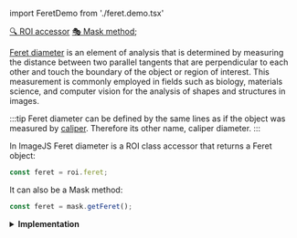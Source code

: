 import FeretDemo from './feret.demo.tsx'

[&#128269; ROI accessor](#)
[🎭 Mask method](#);

[Feret diameter](https://en.wikipedia.org/wiki/Feret_diameter 'wikipedia link on feret diameter') is an element of analysis that is determined by measuring the distance between two parallel tangents that are perpendicular to each other and touch the boundary of the object or region of interest.
This measurement is commonly employed in fields such as biology, materials science, and computer vision for the analysis of shapes and structures in images.

:::tip
Feret diameter can be defined by the same lines as if the object was measured by [caliper](https://en.wikipedia.org/wiki/Calipers 'wikipedia link on caliper'). Therefore its other name, caliper diameter.
:::

<FeretDemo />

In ImageJS Feret diameter is a ROI class accessor that returns a Feret object:

```ts
const feret = roi.feret;
```

It can also be a Mask method:

```ts
const feret = mask.getFeret();
```

<details><summary><b>Implementation</b></summary>

Here's how Feret diameter is calculated in ImageJS:

**For minimum diameter**:

_Rotating an object_: An object gets rotated parallel to the X-axis.

_Calculating distance between points_:

_Finding extreme columns_:

_Make an adjustment of the angle_:

**For maximum diameter**:

_Rotating an object_:

_Calculating distance_:

\_

</details>
